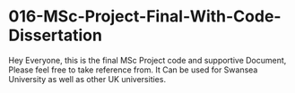 # 016-MSc-Project-Final-With-Code-Dissertation
Hey Everyone, this is the final MSc Project code and supportive Document, Please feel free to take reference from. It Can be used for Swansea University as well as other UK universities.
